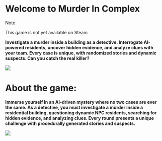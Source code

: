 # Welcome to Murder In Complex
> [!Note]
> This game is not yet available on Steam

**Investigate a murder inside a building as a detective. Interrogate AI-powered residents, uncover hidden evidence, and analyze clues with your team. Every case is unique, with randomized stories and dynamic suspects. Can you catch the real killer?**

![](https://shared.akamai.steamstatic.com/store_item_assets/steam/apps/3502320/header.jpg?t=1744721070)

# About the game:
**Immerse yourself in an AI-driven mystery where no two cases are ever the same. As a detective, you must investigate a murder inside a residential building, questioning dynamic NPC residents, searching for hidden evidence, and analyzing clues. Every round presents a unique challenge with procedurally generated stories and suspects.**  

![](https://shared.akamai.steamstatic.com/store_item_assets/steam/apps/3502320/extras/Mughsot_GIF.gif?t=1744721070)
